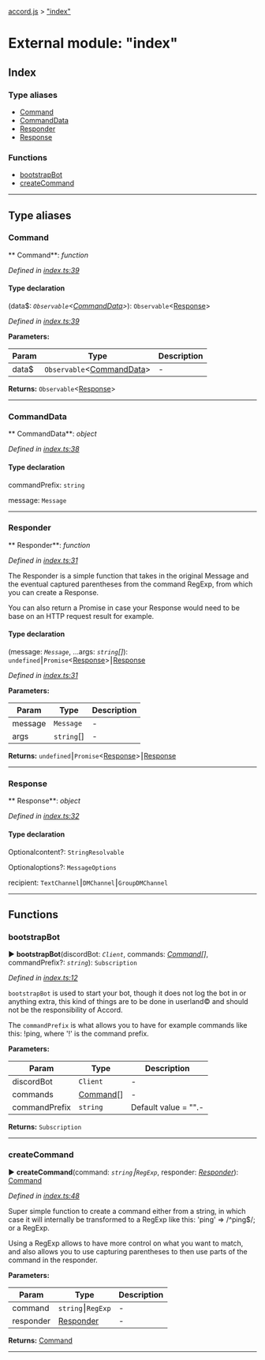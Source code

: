 [accord.js](../README.md) > ["index"](../modules/_index_.md)



# External module: "index"

## Index

### Type aliases

* [Command](_index_.md#command)
* [CommandData](_index_.md#commanddata)
* [Responder](_index_.md#responder)
* [Response](_index_.md#response)


### Functions

* [bootstrapBot](_index_.md#bootstrapbot)
* [createCommand](_index_.md#createcommand)



---
## Type aliases
<a id="command"></a>

###  Command

** Command**:  *function* 

*Defined in [index.ts:39](https://github.com/chadrien/accord.js/blob/7e579e7/accord.js/index.ts#L39)*


#### Type declaration
(data$: *`Observable`<[CommandData](_index_.md#commanddata)>*): `Observable`<[Response](_index_.md#response)>


*Defined in [index.ts:39](https://github.com/chadrien/accord.js/blob/7e579e7/accord.js/index.ts#L39)*



**Parameters:**

| Param  | Type                | Description  |
| ------ | ------------------- | ------------ |
| data$ | `Observable`<[CommandData](_index_.md#commanddata)> | - |





**Returns:** `Observable`<[Response](_index_.md#response)>






___

<a id="commanddata"></a>

###  CommandData

** CommandData**:  *object* 

*Defined in [index.ts:38](https://github.com/chadrien/accord.js/blob/7e579e7/accord.js/index.ts#L38)*


#### Type declaration


commandPrefix: `string`



message: `Message`






___

<a id="responder"></a>

###  Responder

** Responder**:  *function* 

*Defined in [index.ts:31](https://github.com/chadrien/accord.js/blob/7e579e7/accord.js/index.ts#L31)*



The Responder is a simple function that takes in the original Message and the eventual captured parentheses from the command RegExp, from which you can create a Response.

You can also return a Promise in case your Response would need to be base on an HTTP request result for example.

#### Type declaration
(message: *`Message`*, ...args: *`string`[]*): `undefined`⎮`Promise`<[Response](_index_.md#response)>⎮[Response](_index_.md#response)


*Defined in [index.ts:31](https://github.com/chadrien/accord.js/blob/7e579e7/accord.js/index.ts#L31)*



**Parameters:**

| Param  | Type                | Description  |
| ------ | ------------------- | ------------ |
| message | `Message` | - |
| args | `string`[] | - |





**Returns:** `undefined`⎮`Promise`<[Response](_index_.md#response)>⎮[Response](_index_.md#response)






___

<a id="response"></a>

###  Response

** Response**:  *object* 

*Defined in [index.ts:32](https://github.com/chadrien/accord.js/blob/7e579e7/accord.js/index.ts#L32)*


#### Type declaration


Optionalcontent?: `StringResolvable`



Optionaloptions?: `MessageOptions`



recipient: `TextChannel`⎮`DMChannel`⎮`GroupDMChannel`






___


## Functions
<a id="bootstrapbot"></a>

###  bootstrapBot

► **bootstrapBot**(discordBot: *`Client`*, commands: *[Command](_index_.md#command)[]*, commandPrefix?: *`string`*): `Subscription`




*Defined in [index.ts:12](https://github.com/chadrien/accord.js/blob/7e579e7/accord.js/index.ts#L12)*



`bootstrapBot` is used to start your bot, though it does not log the bot in or anything extra, this kind of things are to be done in userland© and should not be the responsibility of Accord.

The `commandPrefix` is what allows you to have for example commands like this: !ping, where '!' is the command prefix.


**Parameters:**

| Param  | Type                | Description  |
| ------ | ------------------- | ------------ |
| discordBot | `Client` | - |
| commands | [Command](_index_.md#command)[] | - |
| commandPrefix | `string` | Default value = &quot;&quot;.- |





**Returns:** `Subscription`





___

<a id="createcommand"></a>

###  createCommand

► **createCommand**(command: *`string`⎮`RegExp`*, responder: *[Responder](_index_.md#responder)*): [Command](_index_.md#command)




*Defined in [index.ts:48](https://github.com/chadrien/accord.js/blob/7e579e7/accord.js/index.ts#L48)*



Super simple function to create a command either from a string, in which case it will internally be transformed to a RegExp like this: 'ping' => /^ping$/; or a RegExp.

Using a RegExp allows to have more control on what you want to match, and also allows you to use capturing parentheses to then use parts of the command in the responder.


**Parameters:**

| Param  | Type                | Description  |
| ------ | ------------------- | ------------ |
| command | `string`⎮`RegExp` | - |
| responder | [Responder](_index_.md#responder) | - |





**Returns:** [Command](_index_.md#command)





___


